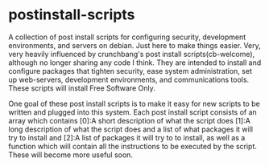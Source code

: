 postinstall-scripts
===================

A collection of post install scripts for configuring security, development environments, and servers on debian. Just here to make things easier. Very, very heavily influenced by crunchbang's post install scripts(cb-welcome), although no longer sharing any code I think. They are intended to install and configure packages that tighten security, ease system administration, set up web-servers, development environments, and communications tools. These scripts will install Free Software Only.

One goal of these post install scripts is to make it easy for new scripts to be written and plugged into this system. Each post install script consists of an array which contains [0]:A short description of what the script does [1]:A long description of what the script does and a list of what packages it will try to install and [2]:A list of packages it will try to to install, as well as a function which will contain all the instructions to be executed by the script. These will become more useful soon.
